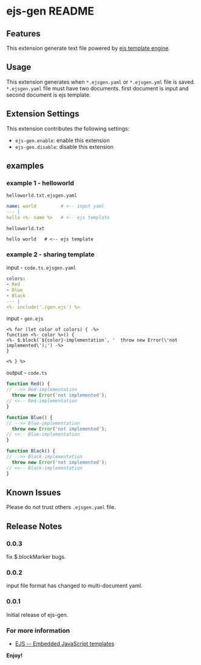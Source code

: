 # ejs-gen README

## Features

This extension generate text file powered by [ejs template engine](http://ejs.co).

## Usage

This extension generates when `*.ejsgen.yaml` or `*.ejsgen.yml` file is saved.
`*.ejsgen.yaml` file must have two documents. first document is input and second document is ejs template.

## Extension Settings

This extension contributes the following settings:

* `ejs-gen.enable`: enable this extension
* `ejs-gen.disable`: disable this extension


## examples

### example 1 - helloworld
`helloworld.txt.ejsgen.yaml`
```yaml
name: world         # <-- input yaml
--- |
hello <%- name %>   # <-- ejs template
```

`helloworld.txt`
```
hello world   # <-- ejs template
```

### example 2 - sharing template
input - `code.ts.ejsgen.yaml`
```yaml
colors:
- Red
- Blue
- Black
--- |
<%- include('./gen.ejs') %>
```
input - `gen.ejs`
```ejs
<% for (let color of colors) { -%>
function <%- color %>() {
<%- $.block(`${color}-implementation`, '  throw new Error(\'not implemented\');') -%>
}

<% } %>
```

output - `code.ts`
```typescript
function Red() {
// -->> Red-implementation
  throw new Error('not implemented');
// <<-- Red-implementation
}

function Blue() {
// -->> Blue-implementation
  throw new Error('not implemented');
// <<-- Blue-implementation
}

function Black() {
// -->> Black-implementation
  throw new Error('not implemented');
// <<-- Black-implementation
}

```

## Known Issues

Please do not trust others `.ejsgen.yaml` file.

## Release Notes

### 0.0.3

fix $.blockMarker bugs.

### 0.0.2

input file format has changed to multi-document yaml.

### 0.0.1

Initial release of ejs-gen.

### For more information

* [EJS -- Embedded JavaScript templates](http://ejs.co)

**Enjoy!**
